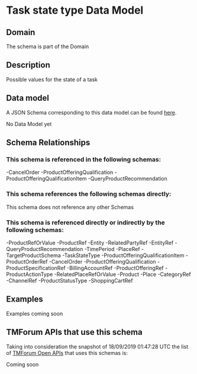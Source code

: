 # Task state type Data Model

## Domain

The  schema is part of the  Domain

## Description

Possible values for the state of a task

## Data model

A JSON Schema corresponding to this data model can be found
[here](https://github.com/tmforum-rand/schemas/blob/master/Common/TaskStateType.schema.json).

No Data Model yet

## Schema Relationships

### This schema is referenced in the following schemas:

-CancelOrder
-ProductOfferingQualification
-ProductOfferingQualificationItem
-QueryProductRecommendation

### This schema references the following schemas directly:

This schema does not reference any other Schemas

### This schema is referenced directly or indirectly by the following schemas:

-ProductRefOrValue
-ProductRef
-Entity
-RelatedPartyRef
-EntityRef
-QueryProductRecommendation
-TimePeriod
-PlaceRef
-TargetProductSchema
-TaskStateType
-ProductOfferingQualificationItem
-ProductOrderRef
-CancelOrder
-ProductOfferingQualification
-ProductSpecificationRef
-BillingAccountRef
-ProductOfferingRef
-ProductActionType
-RelatedPlaceRefOrValue
-Product
-Place
-CategoryRef
-ChannelRef
-ProductStatusType
-ShoppingCartRef



## Examples

Examples coming soon

## TMForum APIs that use this schema

Taking into consideration the snapshot of 18/09/2019 01:47:28 UTC the list of [TMForum Open APIs](https://www.tmforum.org/open-apis/) that uses this schemas is:

Coming soon